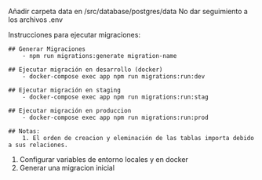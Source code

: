 Añadir carpeta data en /src/database/postgres/data
No dar seguimiento a los archivos .env

Instrucciones para ejecutar migraciones:

    ## Generar Migraciones
        - npm run migrations:generate migration-name
    
    ## Ejecutar migración en desarrollo (docker)
        - docker-compose exec app npm run migrations:run:dev
    
    ## Ejecutar migración en staging
        - docker-compose exec app npm run migrations:run:stag

    ## Ejecutar migración en produccion
        - docker-compose exec app npm run migrations:run:prod

    ## Notas:
        1. El orden de creacion y eleminación de las tablas importa debido a sus relaciones.


1. Configurar variables de entorno locales y en docker
2. Generar una migracion inicial